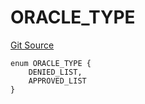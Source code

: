 # ORACLE_TYPE
[Git Source](https://github.com/thrackle-io/tron/blob/bcbcc01a5b28a551282aabeb3b2db849eb2ab94f/src/protocol/economic/ruleProcessor/RuleCodeData.sol)


```solidity
enum ORACLE_TYPE {
    DENIED_LIST,
    APPROVED_LIST
}
```

